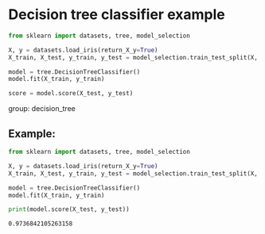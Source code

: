 # Decision tree classifier example

```python
from sklearn import datasets, tree, model_selection

X, y = datasets.load_iris(return_X_y=True)
X_train, X_test, y_train, y_test = model_selection.train_test_split(X, y)

model = tree.DecisionTreeClassifier()
model.fit(X_train, y_train)

score = model.score(X_test, y_test)
```


group: decision_tree

## Example: 
```python
from sklearn import datasets, tree, model_selection

X, y = datasets.load_iris(return_X_y=True)
X_train, X_test, y_train, y_test = model_selection.train_test_split(X, y)

model = tree.DecisionTreeClassifier()
model.fit(X_train, y_train)

print(model.score(X_test, y_test))
```
```
0.9736842105263158

```

